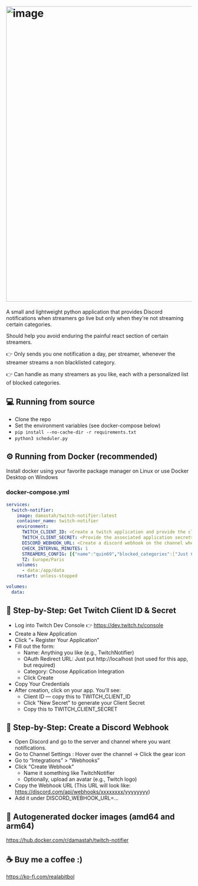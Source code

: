 # <img width="800" alt="image" src="https://github.com/user-attachments/assets/3b8dcf5b-1997-4c90-b8c0-f9382431c53c" />


A small and lightweight python application that provides Discord notifications when streamers go live but only when they're not streaming certain categories.

Should help you avoid enduring the painful react section of certain streamers.

👉 Only sends you one notification a day, per streamer, whenever the streamer streams a non blacklisted category.

👉 Can handle as many streamers as you like, each with a personalized list of blocked categories.

## 💻 Running from source
- Clone the repo
- Set the environment variables (see docker-compose below)
- ```pip install --no-cache-dir -r requirements.txt```
- ```python3 scheduler.py``` 

## ⚙️ Running from Docker (recommended)

Install docker using your favorite package manager on Linux or use Docker Desktop on Windows

### docker-compose.yml

``` yaml
services:
  twitch-notifier:
    image: damastah/twitch-notifier:latest
    container_name: twitch-notifier
    environment:
      TWITCH_CLIENT_ID: <Create a twitch application and provide the client ID>
      TWITCH_CLIENT_SECRET: <Provide the associated application secret>
      DISCORD_WEBHOOK_URL: <Create a discord webhook on the channel where you want the notifications posted and set it here>
      CHECK_INTERVAL_MINUTES: 1
      STREAMERS_CONFIG: [{"name":"quin69","blocked_categories":["Just Chatting","Special Events","Dogshit game"]},{"name":"streamer2","blocked_categories":["Just Chatting","Category 2","Category 3"]}]
      TZ: Europe/Paris
    volumes:
      - data:/app/data
    restart: unless-stopped

volumes:
  data:
```

## 🔧 Step-by-Step: Get Twitch Client ID & Secret

- Log into Twitch Dev Console 👉 https://dev.twitch.tv/console
- Create a New Application
- Click “+ Register Your Application”
- Fill out the form:
  - Name: Anything you like (e.g., TwitchNotifier)
  - OAuth Redirect URL: Just put http://localhost (not used for this app, but required)
  - Category: Choose Application Integration
  - Click Create
- Copy Your Credentials
- After creation, click on your app. You'll see:
  - Client ID — copy this to TWITCH_CLIENT_ID
  - Click "New Secret" to generate your Client Secret
  - Copy this to TWITCH_CLIENT_SECRET

## 🔧 Step-by-Step: Create a Discord Webhook

- Open Discord and go to the server and channel where you want notifications.
- Go to Channel Settings : Hover over the channel → Click the gear icon
- Go to “Integrations” > “Webhooks”
- Click "Create Webhook"
  - Name it something like TwitchNotifier
  - Optionally, upload an avatar (e.g., Twitch logo)
- Copy the Webhook URL (This URL will look like: https://discord.com/api/webhooks/xxxxxxxx/yyyyyyyy)
- Add it under DISCORD_WEBHOOK_URL=...

## 🤖 Autogenerated docker images (amd64 and arm64)
https://hub.docker.com/r/damastah/twitch-notifier

## ☕ Buy me a coffee :)
https://ko-fi.com/realabitbol
